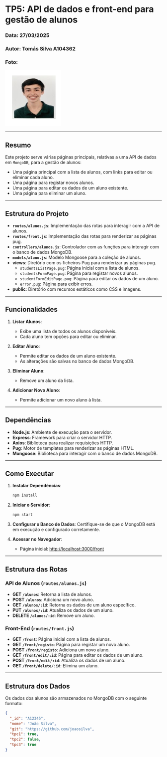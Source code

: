 # TP5: API de dados e front-end para gestão de alunos

### Data: 27/03/2025  
### Autor: Tomás Silva A104362  
### Foto:
![Photo](../Photo.png)

---

## Resumo

Este projeto serve várias páginas principais, relativas a uma API de dados em `MongoDB`, para a gestão de alunos:

- Uma página principal com a lista de alunos, com links para editar ou eliminar cada aluno.
- Uma página para registar novos alunos.
- Uma página para editar os dados de um aluno existente.
- Uma página para eliminar um aluno.

---

## Estrutura do Projeto

- **`routes/alunos.js`**: Implementação das rotas para interagir com a API de alunos.
- **`routes/front.js`**: Implementação das rotas para renderizar as páginas pug.
- **`controllers/alunos.js`**: Controlador com as funções para interagir com o banco de dados MongoDB.
- **`models/aluno.js`**: Modelo Mongoose para a coleção de alunos.
- **views**: Diretório com os ficheiros Pug para renderizar as páginas pug.
  - `studentsListPage.pug`: Página inicial com a lista de alunos.
  - `studentsFormPage.pug`: Página para registar novos alunos.
  - `studentFormEditPage.pug`: Página para editar os dados de um aluno.
  - `error.pug`: Página para exibir erros.
- **public**: Diretório com recursos estáticos como CSS e imagens.

---

## Funcionalidades

1. **Listar Alunos**:
   - Exibe uma lista de todos os alunos disponíveis.
   - Cada aluno tem opções para editar ou eliminar.

2. **Editar Aluno**:
   - Permite editar os dados de um aluno existente.
   - As alterações são salvas no banco de dados MongoDB.

3. **Eliminar Aluno**:
   - Remove um aluno da lista.

4. **Adicionar Novo Aluno**:
   - Permite adicionar um novo aluno à lista.

---

## Dependências

- **Node.js**: Ambiente de execução para o servidor.
- **Express**: Framework para criar o servidor HTTP.
- **Axios**: Biblioteca para realizar requisições HTTP.
- **Pug**: Motor de templates para renderizar as páginas HTML.
- **Mongoose**: Biblioteca para interagir com o banco de dados MongoDB.

---

## Como Executar

1. **Instalar Dependências**:
   ```bash
   npm install
   ```

2. **Iniciar o Servidor**:
   ```bash
   npm start
   ```

3. **Configurar o Banco de Dados**:
   Certifique-se de que o MongoDB está em execução e configurado corretamente.

4. **Acessar no Navegador**:
   - Página inicial: [http://localhost:3000/front](http://localhost:3000/front)

---

## Estrutura das Rotas

### API de Alunos (`routes/alunos.js`)

- **GET `/alunos`**: Retorna a lista de alunos.
- **POST `/alunos`**: Adiciona um novo aluno.
- **GET `/alunos/:id`**: Retorna os dados de um aluno específico.
- **PUT `/alunos/:id`**: Atualiza os dados de um aluno.
- **DELETE `/alunos/:id`**: Remove um aluno.

### Front-End (`routes/front.js`)

- **GET `/front`**: Página inicial com a lista de alunos.
- **GET `/front/registo`**: Página para registar um novo aluno.
- **POST `/front/registo`**: Adiciona um novo aluno.
- **GET `/front/edit/:id`**: Página para editar os dados de um aluno.
- **POST `/front/edit/:id`**: Atualiza os dados de um aluno.
- **GET `/front/delete/:id`**: Elimina um aluno.

---

## Estrutura dos Dados

Os dados dos alunos são armazenados no MongoDB com o seguinte formato:

```json
{
  "_id": "A12345",
  "nome": "João Silva",
  "git": "https://github.com/joaosilva",
  "tpc1": true,
  "tpc2": false,
  "tpc3": true
}
```